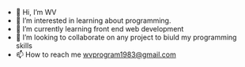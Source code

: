 - 👋 Hi, I’m WV
- 👀 I’m interested in learning about programming.
- 🌱 I’m currently learning front end web development
- 💞️ I’m looking to collaborate on any project to biuld my programming skills
- 📫 How to reach me wvprogram1983@gmail.com

<!---
wvprogram/wvprogram is a ✨ special ✨ repository because its `README.md` (this file) appears on your GitHub profile.
You can click the Preview link to take a look at your changes.
--->
